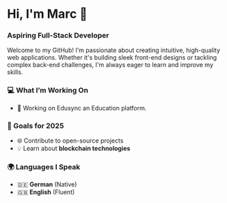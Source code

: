 # Hi, I'm Marc 👋  
### Aspiring Full-Stack Developer  

Welcome to my GitHub! I'm passionate about creating intuitive, high-quality web applications. Whether it's building sleek front-end designs or tackling complex back-end challenges, I'm always eager to learn and improve my skills.  

### 💻 What I’m Working On  
- 🔨 Working on Edusync an Education platform. 

### 🎯 Goals for 2025  
- 🌐 Contribute to open-source projects  
- 💡 Learn about **blockchain technologies**  

### 🌍 Languages I Speak  
- 🇩🇪 **German** (Native)  
- 🇬🇧 **English** (Fluent)   
